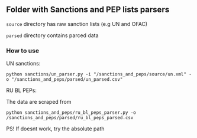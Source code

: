 ## Folder with Sanctions and PEP lists parsers

`source` directory has raw sanction lists (e.g UN and OFAC)

`parsed` directory contains parced data

### How to use

UN sanctions:

```
python sanctions/un_parser.py -i "/sanctions_and_peps/source/un.xml" -o "/sanctions_and_peps/parsed/un_parsed.csv"
```

RU BL PEPs:

The data are scraped from 

```
python sanctions_and_peps/ru_bl_peps_parser.py -o /sanctions_and_peps/parsed/ru_bl_peps_parsed.csv
```

PS! If doesnt work, try the absolute path